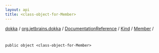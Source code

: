 ```yaml
---
layout: api
title: <class-object-for-Member>
---
```

[dokka](../../../../index.html) / [org.jetbrains.dokka](../../../index.html) / [DocumentationReference](../../index.html) / [Kind](../index.html) / [Member](index.html) / [<class-object-for-Member>](_class-object-for-Member_.html)


# <class-object-for-Member>


```
public object <class-object-for-Member>
```
